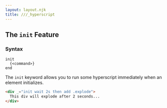 ```yaml
---
layout: layout.njk
title: ///_hyperscript
---
```


## The `init` Feature

### Syntax

```ebnf
init 
  {<command>} 
end
```

The `init` keyword allows you to run some hyperscript immediately when an element initializes.

```html
<div _="init wait 2s then add .explode">
  This div will explode after 2 seconds...
</div>
```